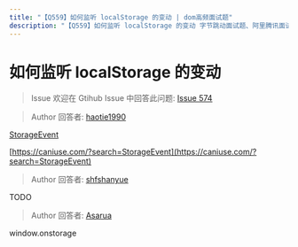 ```yaml
---
title: "【Q559】如何监听 localStorage 的变动 | dom高频面试题"
description: "【Q559】如何监听 localStorage 的变动 字节跳动面试题、阿里腾讯面试题、美团小米面试题。"
---
```


# 如何监听 localStorage 的变动

> Issue
> 欢迎在 Gtihub Issue 中回答此问题: [Issue 574](https://github.com/shfshanyue/Daily-Question/issues/574)

> Author
> 回答者: [haotie1990](https://github.com/haotie1990)

[StorageEvent](https://developer.mozilla.org/zh-CN/docs/Web/API/StorageEvent)

[https://caniuse.com/?search=StorageEvent](https://caniuse.com/?search=StorageEvent)

> Author
> 回答者: [shfshanyue](https://github.com/shfshanyue)

TODO

> Author
> 回答者: [Asarua](https://github.com/Asarua)

window.onstorage
